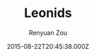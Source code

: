 ---
title: Leonids
github: https://github.com/renyuanz/leonids
demo: https://renyuanz.github.io/leonids
author: Renyuan Zou
ssg:
  - Jekyll
cms:
  - Markdown
date: 2015-08-22T20:45:38.000Z
description: A simple and clean two columns Jekyll theme.
draft: true
publish_date: '2015-08-22T20:45:38Z'
update_date: '2021-02-09T02:19:07Z'
github_star: 860
github_fork: 364
---